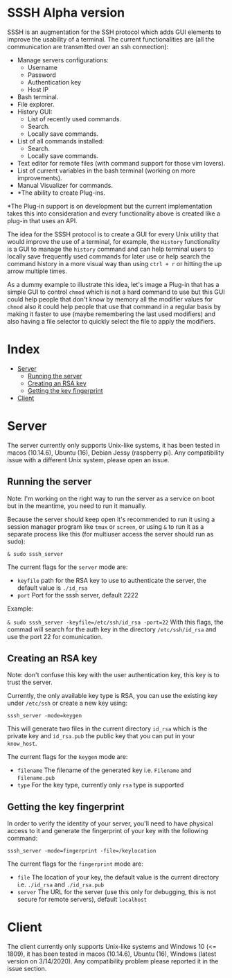 # SSSH Alpha version

SSSH is an augmentation for the SSH protocol which adds GUI elements to improve the usability of a terminal. The current functionalities are (all the communication are transmitted over an ssh connection):

* Manage servers configurations:
  * Username
  * Password
  * Authentication key
  * Host IP
* Bash terminal.
* File explorer.
* History GUI:
  * List of recently used commands.
  * Search.
  * Locally save commands.
* List of all commands installed:
  * Search.
  * Locally save commands.
* Text editor for remote files (with command support for those vim lovers).
* List of current variables in the bash terminal (working on more improvements).
* Manual Visualizer for commands.
* *The ability to create Plug-ins.

*The Plug-in support is on development but the current implementation takes this into consideration and every functionality above is created like a plug-in that uses an API.

The idea for the SSSH protocol is to create a GUI for every Unix utility that would improve the use of a terminal, for example, the `History` functionality is a GUI to manage the `history` command and can help terminal users to locally save frequently used commands for later use or help search the command history in a more visual way than using `ctrl + r` or hitting the up arrow multiple times.

As a dummy example to illustrate this idea, let's image a Plug-in that has a simple GUI to control `chmod` which is not a hard command to use but this GUI could help people that don't know by memory all the modifier values for `chmod` also it could help people that use that command in a regular basis by making it faster to use (maybe remembering the last used modifiers) and also having a file selector to quickly select the file to apply the modifiers.

# Index
* [Server](#server)
  * [Running the server](#running-the-server)
  * [Creating an RSA key](#creating-an-rsa-key)
  * [Getting the key fingerprint](#getting-the-key-fingerprint)
* [Client](#client)

# Server

The server currently only supports Unix-like systems, it has been tested in macos (10.14.6), Ubuntu (16), Debian Jessy (raspberry pi). Any compatibility issue with a different Unix system, please open an issue.
## Running the server

Note: I'm working on the right way to run the server as a service on boot but in the meantime, you need to run it manually.

Because the server should keep open it's recommended to run it using a session manager program like `tmux` or `screen`, or using `&` to run it as a separate process like this (for multiuser access the server should run as sudo):

`& sudo sssh_server`

The current flags for the `server` mode are:
  - `keyfile` path for the RSA key to use to authenticate the server, the default value is `./id_rsa`
  - `port` Port for the sssh server, default 2222
  
Example:

`& sudo sssh_server -keyfile=/etc/ssh/id_rsa -port=22` With this flags, the commad will search for the auth key in the directory `/etc/ssh/id_rsa` and use the port 22 for comunication.

## Creating an RSA key

Note: don't confuse this key with the user authentication key, this key is to trust the server.

Currently, the only available key type is RSA, you can use the existing key under `/etc/ssh` or create a new key using:

`sssh_server -mode=keygen` 

This will generate two files in the current directory `id_rsa` which is the private key and `id_rsa.pub` the public key that you can put in your `know_host`.

The current flags for the `keygen` mode are:

- `filename` The filename of the generated key i.e. `Filename` and `Filename.pub`
- `type` For the key type, currently only `rsa` type is supported


## Getting the key fingerprint

In order to verify the identity of your server, you'll need to have physical access to it and generate the fingerprint of your key with the following command:

`sssh_server -mode=fingerprint -file=/keylocation`

The current flags for the `fingerprint` mode are:

- `file` The location of your key, the default value is the current directory i.e. `./id_rsa` and `./id_rsa.pub`
- `server` The URL for the server (use this only for debugging, this is not secure for remote servers), default `localhost`


# Client

The client currently only supports Unix-like systems and Windows 10 (<= 1809), it has been tested in macos (10.14.6), Ubuntu (16), Windows (latest version on 3/14/2020). Any compatibility problem please reported it in the issue section.

